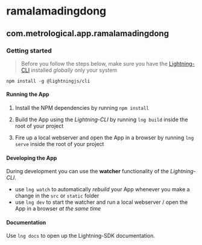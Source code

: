 # ramalamadingdong

## com.metrological.app.ramalamadingdong

### Getting started

> Before you follow the steps below, make sure you have the
[Lightning-CLI](https://rdkcentral.github.io/Lightning-CLI/#/) installed _globally_ only your system

```
npm install -g @lightningjs/cli
```

#### Running the App

1. Install the NPM dependencies by running `npm install`

2. Build the App using the _Lightning-CLI_ by running `lng build` inside the root of your project

3. Fire up a local webserver and open the App in a browser by running `lng serve` inside the root of your project

#### Developing the App

During development you can use the **watcher** functionality of the _Lightning-CLI_.

- use `lng watch` to automatically _rebuild_ your App whenever you make a change in the `src` or  `static` folder
- use `lng dev` to start the watcher and run a local webserver / open the App in a browser _at the same time_

#### Documentation

Use `lng docs` to open up the Lightning-SDK documentation.
